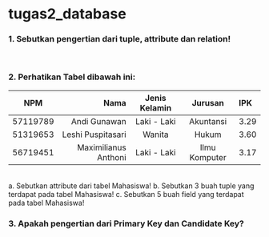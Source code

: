 # tugas2_database
### 1. Sebutkan pengertian dari tuple, attribute dan relation!

<br>

### 2. Perhatikan Tabel dibawah ini:

 
|  NPM   |     Nama             | Jenis Kelamin |  Jurusan      |   IPK  |
|--------|---------------------:|:-------------:|:-------------:|:-------|
|57119789|     Andi Gunawan     | Laki - Laki   |   Akuntansi   |  3.29	 |	 	 
|51319653|  Leshi Puspitasari   |    Wanita     |    Hukum      |  3.60	 |	 
|56719451| Maximilianus Anthoni | Laki - Laki   | Ilmu Komputer |  3.17	 |	 
  	  	  	 	 
 <br>
 a. Sebutkan attribute dari tabel Mahasiswa!
 b. Sebutkan 3 buah tuple yang terdapat pada tabel Mahasiswa!
 c. Sebutkan 5 buah field yang terdapat pada tabel Mahasiswa!

<br>

### 3. Apakah pengertian dari Primary Key dan Candidate Key?

